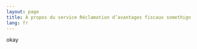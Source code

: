 ```yaml
---
layout: page
title: À propos du service Réclamation d’avantages fiscaux somethign
lang: fr
---
```

okay